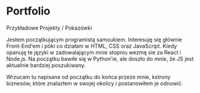# Portfolio
Przykładowe Projekty / Pokazówki

Jestem początkującym programistą samoukiem.
Interesuję się głównie Front-End'em i póki co działam w HTML, CSS oraz JavaScript. Kiedy opanuję te języki w zadowalającym mnie stopniu wezmę sie za React i Node.js.
Na początku bawiłe się w Python'ie, ale doszło do mnie, że JS jest aktualnie bardziej poszukiwany.

Wrzucam tu napisane od początku do końca przeze mnie, kstrony biznesów, które znalazłem w swojej okolicy i postanowiłem je odnowić.
